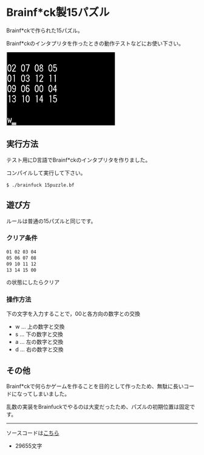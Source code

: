 # Brainf\*ck製15パズル

Brainf\*ckで作られた15パズル。

Brainf\*ckのインタプリタを作ったときの動作テストなどにお使い下さい。

![demo](/demo.gif)

## 実行方法

テスト用にD言語でBrainf*ckのインタプリタを作りました。

コンパイルして実行して下さい。
```
$ ./brainfuck 15puzzle.bf
```

## 遊び方

ルールは普通の15パズルと同じです。

### クリア条件

```
01 02 03 04
05 06 07 08
09 10 11 12
13 14 15 00
```

の状態にしたらクリア

### 操作方法

下の文字を入力することで，00と各方向の数字との交換

- w ... 上の数字と交換
- s ... 下の数字と交換
- a ... 左の数字と交換
- d ... 右の数字と交換

## その他

Brainf\*ckで何らかゲームを作ることを目的として作ったため、無駄に長いコードになってしまいました。

乱数の実装をBrainfuckでやるのは大変だったため、パズルの初期位置は固定です。

***

ソースコードは[こちら](/src/15puzzle.bf)

- 29655文字
